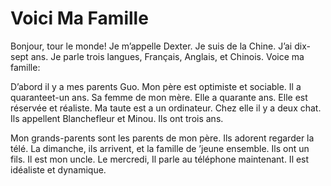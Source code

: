 # Voici Ma Famille
Bonjour, tour le monde! Je m’appelle Dexter. Je suis de la Chine. J’ai dix-sept ans.  Je parle trois langues, Français, Anglais, et Chinois. Voice ma famille:

D’abord il y a mes parents Guo. Mon père est optimiste et sociable. Il a quaranteet-un ans. Sa femme de mon mère. Elle a quarante ans. Elle est réservée et réaliste. Ma taute est a un ordinateur. Chez elle il y a deux chat. Ils appellent Blanchefleur et Minou. Ils ont trois ans.

Mon grands-parents sont les parents de mon père. Ils adorent regarder la télé.  La dimanche, ils arrivent, et la famille de ’jeune ensemble. Ils ont un fils. Il est mon uncle.  Le mercredi, Il parle au téléphone maintenant. Il est idéaliste et dynamique.  
